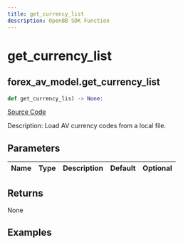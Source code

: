```yaml
---
title: get_currency_list
description: OpenBB SDK Function
---
```

# get_currency_list

## forex_av_model.get_currency_list

```python
def get_currency_lis) -> None:
```
[Source Code](https://github.com/OpenBB-finance/OpenBBTerminal/tree/main/openbb_terminal/forex/av_model.py#L18)

Description: Load AV currency codes from a local file.

## Parameters

| Name | Type | Description | Default | Optional |
| ---- | ---- | ----------- | ------- | -------- |

## Returns

None

## Examples

